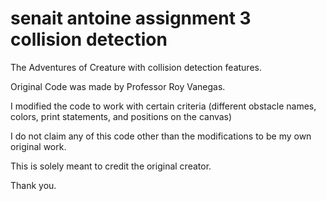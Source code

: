 # senait antoine assignment 3 collision detection
 The Adventures of Creature with collision detection features.

Original Code was made by Professor Roy Vanegas.

I modified the code to work with certain criteria (different obstacle names, colors, print statements, and positions on the canvas)

I do not claim any of this code other than the modifications to be my own original work. 

This is solely meant to credit the original creator. 

Thank you.